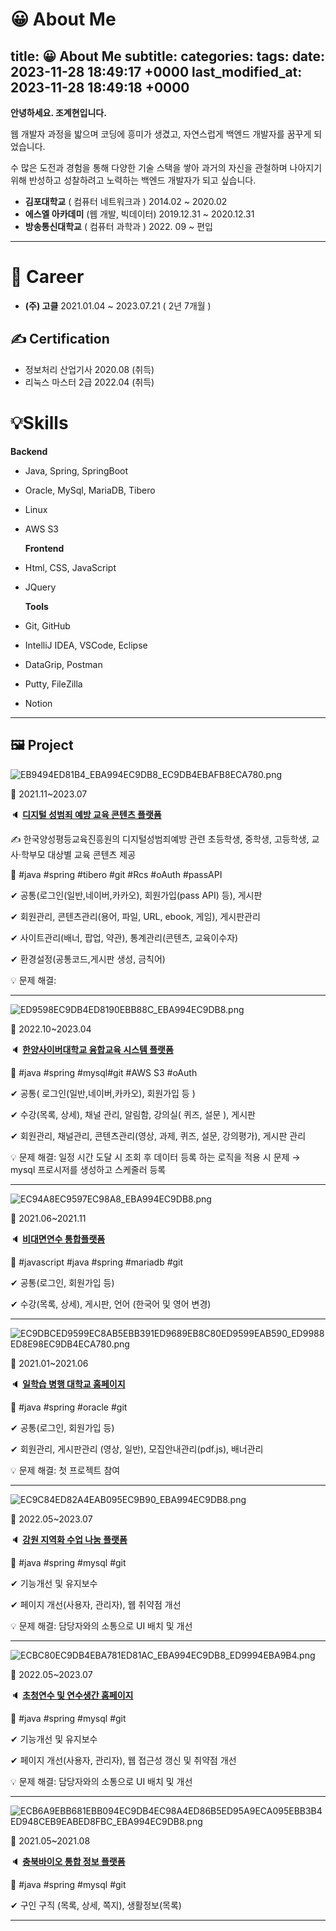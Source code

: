 # 😀 About Me
title: 😀 About Me
subtitle: 
categories: 
tags: 
date: 2023-11-28 18:49:17 +0000
last_modified_at: 2023-11-28 18:49:18 +0000
---

**안녕하세요. 조계현입니다.**

웹 개발자 과정을 밟으며 코딩에 흥미가 생겼고, 자연스럽게 백엔드 개발자를 꿈꾸게 되었습니다.

수 많은 도전과 경험을 통해 다양한 기술 스택을 쌓아 과거의 자신을 관철하며 나아지기 위해 반성하고 성찰하려고 노력하는 백엔드 개발자가 되고 싶습니다.

- **김포대학교** ( 컴퓨터 네트워크과 )                                                   2014.02 ~ 2020.02
- **에스엘 아카데미** (웹 개발, 빅데이터)                                     2019.12.31 ~ 2020.12.31
- **방송통신대학교** ( 컴퓨터 과학과 )                                           2022. 09 ~ 편입

---

# 📃 Career

- **(주) 고클**                                                                                                                              2021.01.04 ~ 2023.07.21 ( 2년 7개월 )

## ✍ **Certification**

- 정보처리 산업기사                                                                                                               2020.08 (취득)
- 리눅스 마스터 2급                                                                                                                 2022.04 (취득)

# 💡Skills

  **Backend**

- Java, Spring, SpringBoot
- Oracle, MySql, MariaDB, Tibero
- Linux
- AWS S3

  **Frontend**

- Html, CSS, JavaScript
- JQuery

  **Tools**

- Git, GitHub
- IntelliJ IDEA, VSCode, Eclipse
- DataGrip, Postman
- Putty, FileZilla
- Notion

---

## 🖼 Project

![EB9494ED81B4_EBA994EC9DB8_EC9DB4EBAFB8ECA780.png](%F0%9F%98%80%20About%20Me%20ceacd09f96a44ec5b99e20fcdfc1a515/EB9494ED81B4_EBA994EC9DB8_EC9DB4EBAFB8ECA780.png)

📅  2021.11~2023.07

🔈  **[디지털 성범죄 예방 교육 콘텐츠 플랫폼](https://dicle.kigepe.or.kr/kigepe/intro.do)**

✍️ 한국양성평등교육진흥원의 디지털성범죄예방 관련 초등학생, 중학생, 고등학생, 교사·학부모 대상별 교육 콘텐츠 제공

🎠  #java  #spring #tibero #git  #Rcs  #oAuth  #passAPI

✔ 공통(로그인(일반,네이버,카카오), 회원가입(pass API) 등), 게시판

✔ 회원관리, 콘텐츠관리(용어, 파일, URL, ebook, 게임), 게시판관리

✔ 사이트관리(배너, 팝업, 약관), 통계관리(콘텐츠, 교육이수자)

✔ 환경설정(공통코드,게시판 생성, 금칙어)

💡 문제 해결: 

---

![ED9598EC9DB4ED8190EBB88C_EBA994EC9DB8.png](%F0%9F%98%80%20About%20Me%20ceacd09f96a44ec5b99e20fcdfc1a515/ED9598EC9DB4ED8190EBB88C_EBA994EC9DB8.png)

📅  2022.10~2023.04

🔈  [**한양사이버대학교 융합교육 시스템 플랫폼**](https://cube.hycu.ac.kr/)

🎠  #java  #spring #mysql#git #AWS S3  #oAuth

✔  공통( 로그인(일반,네이버,카카오), 회원가입 등 )

✔  수강(목록, 상세), 채널 관리, 알림함, 강의실( 퀴즈, 설문 ), 게시판

✔  회원관리, 채널관리, 콘텐츠관리(영상, 과제, 퀴즈, 설문, 강의평가), 게시판 관리

💡 문제 해결:  일정 시간 도달 시 조회 후 데이터 등록 하는 로직을 적용 시  문제 → mysql 프로시저를 생성하고 스케줄러 등록

---

![EC94A8EC9597EC98A8_EBA994EC9DB8.png](%F0%9F%98%80%20About%20Me%20ceacd09f96a44ec5b99e20fcdfc1a515/EC94A8EC9597EC98A8_EBA994EC9DB8.png)

📅  2021.06~2021.11

🔈  **[비대면연수 통합플랫폼](https://ciat-on.kr/)** 

🎠  #javascript  #java #spring #mariadb #git

✔ 공통(로그인, 회원가입 등)

✔ 수강(목록, 상세), 게시판, 언어 (한국어 및 영어 변경)

---

![EC9DBCED9599EC8AB5EBB391ED9689EB8C80ED9599EAB590_ED9988ED8E98EC9DB4ECA780.png](%F0%9F%98%80%20About%20Me%20ceacd09f96a44ec5b99e20fcdfc1a515/EC9DBCED9599EC8AB5EBB391ED9689EB8C80ED9599EAB590_ED9988ED8E98EC9DB4ECA780.png)

📅  2021.01~2021.06

🔈  **[일학습 병행 대학교 홈페이지](https://dual.koreatech.ac.kr/)** 

🎠  #java #spring #oracle #git

✔  공통(로그인, 회원가입 등)

✔  회원관리, 게시판관리 (영상, 일반), 모집안내관리(pdf.js), 배너관리

💡 문제 해결: 첫 프로젝트 참여 

---

![EC9C84ED82A4EAB095EC9B90_EBA994EC9DB8.png](%F0%9F%98%80%20About%20Me%20ceacd09f96a44ec5b99e20fcdfc1a515/EC9C84ED82A4EAB095EC9B90_EBA994EC9DB8.png)

📅  2022.05~2023.07

🔈  **[강원 지역화 수업 나눔 플랫폼](https://wikigw.gwe.go.kr/main)**

🎠  #java #spring #mysql #git

✔ 기능개선 및 유지보수

✔ 페이지 개선(사용자, 관리자), 웹 취약점 개선

💡 문제 해결: 담당자와의 소통으로 UI 배치 및 개선

---

![ECBC80EC9DB4EBA781ED81AC_EBA994EC9DB8_ED9994EBA9B4.png](%F0%9F%98%80%20About%20Me%20ceacd09f96a44ec5b99e20fcdfc1a515/ECBC80EC9DB4EBA781ED81AC_EBA994EC9DB8_ED9994EBA9B4.png)

📅  2022.05~2023.07

🔈  **[초청연수 및 연수생간 홈페이지](https://www.klink.or.kr/)**

🎠  #java #spring #mysql #git

✔ 기능개선 및 유지보수

✔ 페이지 개선(사용자, 관리자), 웹 접근성 갱신 및 취약점 개선

💡 문제 해결: 담당자와의 소통으로 UI 배치 및 개선 

---

![ECB6A9EBB681EBB094EC9DB4EC98A4ED86B5ED95A9ECA095EBB3B4ED948CEB9EABED8FBC_EBA994EC9DB8.png](%F0%9F%98%80%20About%20Me%20ceacd09f96a44ec5b99e20fcdfc1a515/ECB6A9EBB681EBB094EC9DB4EC98A4ED86B5ED95A9ECA095EBB3B4ED948CEB9EABED8FBC_EBA994EC9DB8.png)

📅  2021.05~2021.08

🔈  **[충북바이오 통합 정보 플랫폼](https://www.biotion.or.kr/portal/zboard/list.do?lmCode=JO)**

🎠  #java #spring #mysql #git

✔ 구인 구직 (목록, 상세, 쪽지), 생활정보(목록)

---